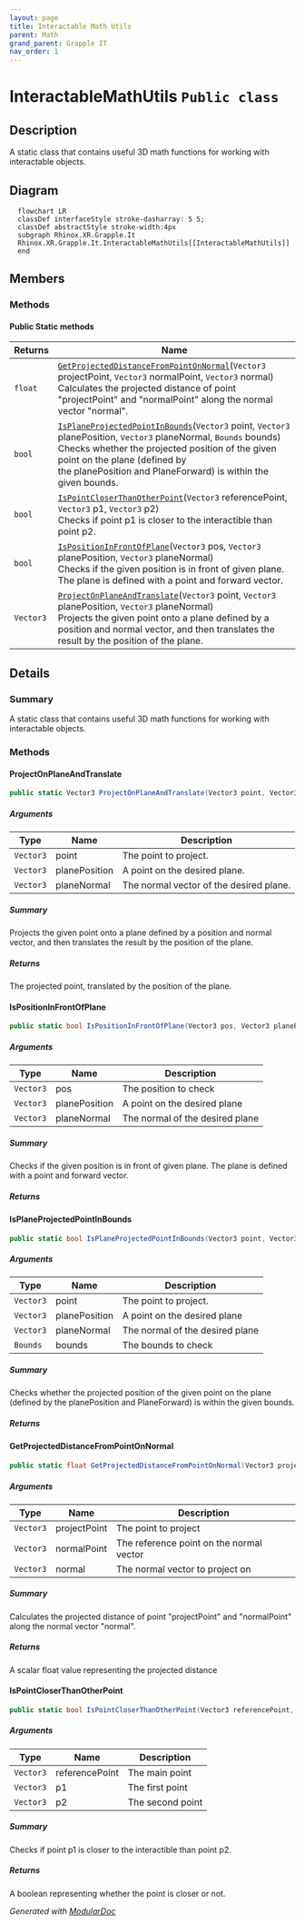 ```yaml
---
layout: page
title: Interactable Math Utils
parent: Math
grand_parent: Grapple IT
nav_order: 1
---
```


# InteractableMathUtils `Public class`

## Description

A static class that contains useful 3D math functions for working with interactable objects.

## Diagram

```mermaid
  flowchart LR
  classDef interfaceStyle stroke-dasharray: 5 5;
  classDef abstractStyle stroke-width:4px
  subgraph Rhinox.XR.Grapple.It
  Rhinox.XR.Grapple.It.InteractableMathUtils[[InteractableMathUtils]]
  end
```

## Members

### Methods

#### Public Static methods

| Returns   | Name                                                                                                                                                                                                                                                                                                                    |
|-----------|-------------------------------------------------------------------------------------------------------------------------------------------------------------------------------------------------------------------------------------------------------------------------------------------------------------------------|
| `float`   | [`GetProjectedDistanceFromPointOnNormal`](#getprojecteddistancefrompointonnormal)(`Vector3` projectPoint, `Vector3` normalPoint, `Vector3` normal)<br>Calculates the projected distance of point "projectPoint" and "normalPoint" along the normal vector "normal".                                                     |
| `bool`    | [`IsPlaneProjectedPointInBounds`](#isplaneprojectedpointinbounds)(`Vector3` point, `Vector3` planePosition, `Vector3` planeNormal, `Bounds` bounds)<br>Checks whether the projected position of the given point on the plane (defined by<br>            the planePosition and PlaneForward) is within the given bounds. |
| `bool`    | [`IsPointCloserThanOtherPoint`](#ispointcloserthanotherpoint)(`Vector3` referencePoint, `Vector3` p1, `Vector3` p2)<br>Checks if point p1 is closer to the interactible than point p2.                                                                                                                                  |
| `bool`    | [`IsPositionInFrontOfPlane`](#ispositioninfrontofplane)(`Vector3` pos, `Vector3` planePosition, `Vector3` planeNormal)<br>Checks if the given position is in front of given plane. The plane is defined with a point and forward vector.                                                                                |
| `Vector3` | [`ProjectOnPlaneAndTranslate`](#projectonplaneandtranslate)(`Vector3` point, `Vector3` planePosition, `Vector3` planeNormal)<br>Projects the given point onto a plane defined by a position and normal vector, and then translates the result by the position of the plane.                                             |

## Details

### Summary

A static class that contains useful 3D math functions for working with interactable objects.

### Methods

#### ProjectOnPlaneAndTranslate

```csharp
public static Vector3 ProjectOnPlaneAndTranslate(Vector3 point, Vector3 planePosition, Vector3 planeNormal)
```

##### Arguments

| Type      | Name          | Description                             |
|-----------|---------------|-----------------------------------------|
| `Vector3` | point         | The point to project.                   |
| `Vector3` | planePosition | A point on the desired plane.           |
| `Vector3` | planeNormal   | The normal vector of the desired plane. |

##### Summary

Projects the given point onto a plane defined by a position and normal vector, and then translates the result by the
position of the plane.

##### Returns

The projected point, translated by the position of the plane.

#### IsPositionInFrontOfPlane

```csharp
public static bool IsPositionInFrontOfPlane(Vector3 pos, Vector3 planePosition, Vector3 planeNormal)
```

##### Arguments

| Type      | Name          | Description                     |
|-----------|---------------|---------------------------------|
| `Vector3` | pos           | The position to check           |
| `Vector3` | planePosition | A point on the desired plane    |
| `Vector3` | planeNormal   | The normal of the desired plane |

##### Summary

Checks if the given position is in front of given plane. The plane is defined with a point and forward vector.

##### Returns

#### IsPlaneProjectedPointInBounds

```csharp
public static bool IsPlaneProjectedPointInBounds(Vector3 point, Vector3 planePosition, Vector3 planeNormal, Bounds bounds)
```

##### Arguments

| Type      | Name          | Description                     |
|-----------|---------------|---------------------------------|
| `Vector3` | point         | The point to project.           |
| `Vector3` | planePosition | A point on the desired plane    |
| `Vector3` | planeNormal   | The normal of the desired plane |
| `Bounds`  | bounds        | The bounds to check             |

##### Summary

Checks whether the projected position of the given point on the plane (defined by
the planePosition and PlaneForward) is within the given bounds.

##### Returns

#### GetProjectedDistanceFromPointOnNormal

```csharp
public static float GetProjectedDistanceFromPointOnNormal(Vector3 projectPoint, Vector3 normalPoint, Vector3 normal)
```

##### Arguments

| Type      | Name         | Description                              |
|-----------|--------------|------------------------------------------|
| `Vector3` | projectPoint | The point to project                     |
| `Vector3` | normalPoint  | The reference point on the normal vector |
| `Vector3` | normal       | The normal vector to project on          |

##### Summary

Calculates the projected distance of point "projectPoint" and "normalPoint" along the normal vector "normal".

##### Returns

A scalar float value representing the projected distance

#### IsPointCloserThanOtherPoint

```csharp
public static bool IsPointCloserThanOtherPoint(Vector3 referencePoint, Vector3 p1, Vector3 p2)
```

##### Arguments

| Type      | Name           | Description      |
|-----------|----------------|------------------|
| `Vector3` | referencePoint | The main point   |
| `Vector3` | p1             | The first point  |
| `Vector3` | p2             | The second point |

##### Summary

Checks if point p1 is closer to the interactible than point p2.

##### Returns

A boolean representing whether the point is closer or not.

*Generated with* [*ModularDoc*](https://github.com/hailstorm75/ModularDoc)
